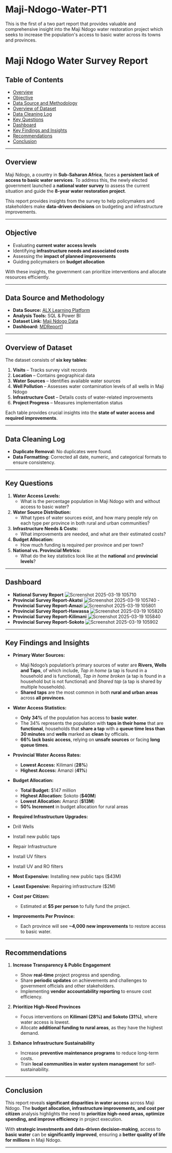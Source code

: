 # Maji-Ndogo-Water-PT1
This is the first of a two part report that provides valuable and comprehensive insight into the Maji Ndogo water restoration project which seeks to increase the population's access to basic water across its towns and provinces.

# Maji Ndogo Water Survey Report

## Table of Contents
- [Overview](#overview)
- [Objective](#objective)
- [Data Source and Methodology](#data-source-and-methodology)
- [Overview of Dataset](#overview-of-dataset)
- [Data Cleaning Log](#data-cleaning-log)
- [Key Questions](#key-questions)
- [Dashboard](Dashboard)
- [Key Findings and Insights](#key-findings-and-insights)
- [Recommendations](#recommendations)
- [Conclusion](#conclusion)

---

## Overview
Maji Ndogo, a country in **Sub-Saharan Africa**, faces a **persistent lack of access to basic water services**. To address this, the newly elected government launched a **national water survey** to assess the current situation and guide the **8-year water restoration project**.  

This report provides insights from the survey to help policymakers and stakeholders make **data-driven decisions** on budgeting and infrastructure improvements.

---

## Objective
- Evaluating **current water access levels**  
- Identifying **infrastructure needs and associated costs**  
- Assessing the **impact of planned improvements**  
- Guiding policymakers on **budget allocation**  

With these insights, the government can prioritize interventions and allocate resources efficiently.

---

## Data Source and Methodology
- **Data Source:** [ALX Learning Platform](https://alx-learn.explore.ai/student/dashboard)  
- **Analysis Tools:** SQL & Power BI  
- **Dataset Link:** [Maji Ndogo Data](https://docs.google.com/spreadsheets/d/1LBhcuzFUF1UOwOYPKb24vchiYKNLY60C8Exikg5bwU8/edit?usp=sharing)  
- **Dashboard:** <a href="https://1drv.ms/u/c/0c31997b4c1e9f35/EYDKUusP831ErWD09qYBahsB6L14PtxGMVXMhNhAWxzsJw?e=nxP5gK">MDReport1</a>  
 
---

## Overview of Dataset
The dataset consists of **six key tables**:  
1. **Visits** – Tracks survey visit records  
2. **Location** – Contains geographical data  
3. **Water Sources** – Identifies available water sources  
4. **Well Pollution** – Assesses water contamination levels of all wells in Maji Ndogo 
5. **Infrastructure Cost** – Details costs of water-related improvements  
6. **Project Progress** – Measures implementation status  

Each table provides crucial insights into the **state of water access and required improvements**.

---

## Data Cleaning Log
- **Duplicate Removal:** No duplicates were found.  
- **Data Formatting:** Corrected all date, numeric, and categorical formats to ensure consistency.  

---

## Key Questions
1. **Water Access Levels:**  
   - What is the percentage population in Maji Ndogo with and without access to basic water?  
2. **Water Source Distribution:**  
   - What types of water sources exist, and how many people rely on each type per province in both rural and urban communities?  
3. **Infrastructure Needs & Costs:**  
   - What improvements are needed, and what are their estimated costs?  
4. **Budget Allocation:**  
   - How much funding is required per province and per town?  
5. **National vs. Provincial Metrics:**  
   - What do the key statistics look like at the **national** and **provincial levels**?

---

## Dashboard
- **National Survey Report**
![Screenshot 2025-03-19 105710](https://github.com/user-attachments/assets/94ee68f3-8de5-46b2-b5bf-3ea359cf9e92)
- **Provincial Survey Report-Akatsi**
![Screenshot 2025-03-19 105740](https://github.com/user-attachments/assets/310c0067-9aac-45ec-baae-edeadd831a2d)
-**Provincial Survey Report-Amazi**
![Screenshot 2025-03-19 105801](https://github.com/user-attachments/assets/9396c386-5105-4bf3-b500-f26326ccd6a7)
- **Provincial Survey Report-Hawassa**
![Screenshot 2025-03-19 105820](https://github.com/user-attachments/assets/21521d78-4072-4348-ac2f-30b8edce735d)
- **Provincial Survey Report-Kilimani**
![Screenshot 2025-03-19 105840](https://github.com/user-attachments/assets/b5fad947-1571-4c50-9650-d7d0a99f6244)
- **Provincial Survey Report-Sokoto**
![Screenshot 2025-03-19 105902](https://github.com/user-attachments/assets/a1982995-0ae8-43b0-ba9a-dd05d32f8672)

---

## Key Findings and Insights
- **Primary Water Sources:**  
  - Maji Ndogo’s population’s primary sources of water are **Rivers, Wells and Taps**, of which include, *Tap in home* (a tap is found in a household and is functional), *Tap in 
    home broken* (a tap is found in a household but is not functional) and *Shared tap* (a tap is shared by multiple households). 
  - **Shared taps** are the most common in both **rural and urban areas** across **all provinces**.  

- **Water Access Statistics:**  
  - **Only 34%** of the population has access to **basic water**.
  - The 34% represents the population with **taps in their home** that are **functional**, households that **share a tap** with a **queue time less than 30 minutes** and **wells** 
    marked as **clean** by officials.
  - **66% lack basic access**, relying on **unsafe sources** or facing **long queue times**.  

- **Provincial Water Access Rates:**  
  - **Lowest Access:** Kilimani (**28%**)  
  - **Highest Access:** Amanzi (**41%**)  

- **Budget Allocation:**  
  - **Total Budget:** $147 million  
  - **Highest Allocation:** Sokoto (**$40M**)  
  - **Lowest Allocation:** Amanzi (**$13M**)
  - **50% Increment** in budget allocation for rural areas

- **Required Infrastructure Upgrades:**
- Drill Wells
- Install new public taps
- Repair Infrastructure
- Install UV filters
- Install UV and RO filters
- **Most Expensive:** Installing new public taps ($43M)  
- **Least Expensive:** Repairing infrastructure ($2M)  

- **Cost per Citizen:**  
  - Estimated at **$5 per person** to fully fund the project.  

- **Improvements Per Province:**  
  - Each province will see **~4,000 new improvements** to restore access to basic water.  

---

## Recommendations
1. **Increase Transparency & Public Engagement**  
   - Show **real-time** project progress and spending. 
   - Share **periodic updates** on achievements and challenges to government officials and other stakeholders.  
   - Implementing **vendor accountability reporting** to ensure cost efficiency.  

2. **Prioritize High-Need Provinces**  
   - Focus interventions on **Kilimani (28%) and Sokoto (31%)**, where water access is lowest.  
   - Allocate **additional funding to rural areas**, as they have the highest demand.  

5. **Enhance Infrastructure Sustainability**  
   - Increase **preventive maintenance programs** to reduce long-term costs.  
   - Train **local communities in water system management** for self-sustainability.  

---

## Conclusion
This report reveals **significant disparities in water access** across Maji Ndogo. The **budget allocation, infrastructure improvements, and cost per citizen** analysis highlights the need to **prioritize high-need areas, optimize spending, and improve efficiency** in project execution.  

With **strategic investments and data-driven decision-making**, access to **basic water** can be **significantly improved**, ensuring a **better quality of life for millions** in Maji Ndogo.  

---
